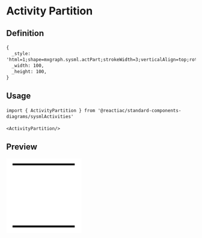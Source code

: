 # Activity Partition

## Definition

```
{
  _style: 'html=1;shape=mxgraph.sysml.actPart;strokeWidth=3;verticalAlign=top;rotation=-90;whiteSpace=wrap;',
  _width: 100,
  _height: 100,
}
```

## Usage

```
import { ActivityPartition } from '@reactiac/standard-components-diagrams/sysmlActivities'

<ActivityPartition/>
```

## Preview

<img src="./activity-partition.png" width="200"/>
